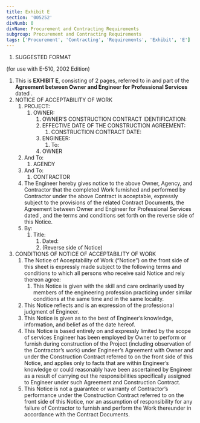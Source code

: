 ```yaml
---
title: Exhibit E
section: '005252'
divNumb: 0
divName: Procurement and Contracting Requirements
subgroup: Procurement and Contracting Requirements
tags: ['Procurement', 'Contracting', 'Requirements', 'Exhibit', 'E']
---
```


   1. SUGGESTED FORMAT

(for use with E-510, 2002 Edition)
   1. This is **EXHIBIT E**, consisting of 2 pages, referred to in and part of the **Agreement between Owner and Engineer for Professional Services** dated .
1. NOTICE OF ACCEPTABILITY OF WORK
   1. PROJECT:
      1. OWNER:
            1. OWNER’S CONSTRUCTION CONTRACT IDENTIFICATION:
         1. EFFECTIVE DATE OF THE CONSTRUCTION AGREEMENT:
               1. CONSTRUCTION CONTRACT DATE:
         1. ENGINEER:
               1. To:
         1. OWNER
   1. And To:
      1. AGENDY
   1. And To:
      1. CONTRACTOR
   1. The Engineer hereby gives notice to the above Owner, Agency, and Contractor that the completed Work furnished and performed by Contractor under the above Contract is acceptable, expressly subject to the provisions of the related Contract Documents, the Agreement between Owner and Engineer for Professional Services dated , and the terms and conditions set forth on the reverse side of this Notice.
   1. By:
      1. Title:
            1. Dated:
         1. (Reverse side of Notice)
1. CONDITIONS OF NOTICE OF ACCEPTABILITY OF WORK
   1. The Notice of Acceptability of Work (“Notice”) on the front side of this sheet is expressly made subject to the following terms and conditions to which all persons who receive said Notice and rely thereon agree:
      1. This Notice is given with the skill and care ordinarily used by members of the engineering profession practicing under similar conditions at the same time and in the same locality.
   1. This Notice reflects and is an expression of the professional judgment of Engineer.
   1. This Notice is given as to the best of Engineer’s knowledge, information, and belief as of the date hereof.
   1. This Notice is based entirely on and expressly limited by the scope of services Engineer has been employed by Owner to perform or furnish during construction of the Project (including observation of the Contractor’s work) under Engineer’s Agreement with Owner and under the Construction Contract referred to on the front side of this Notice, and applies only to facts that are within Engineer’s knowledge or could reasonably have been ascertained by Engineer as a result of carrying out the responsibilities specifically assigned to Engineer under such Agreement and Construction Contract.
   1. This Notice is not a guarantee or warranty of Contractor’s performance under the Construction Contract referred to on the front side of this Notice, nor an assumption of responsibility for any failure of Contractor to furnish and perform the Work thereunder in accordance with the Contract Documents.

